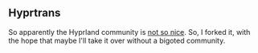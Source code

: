 ## Hyprtrans

<!--

**Here are some ideas to get you started:**

🙋‍♀️ A short introduction - what is your organization all about?
🌈 Contribution guidelines - how can the community get involved?
👩‍💻 Useful resources - where can the community find your docs? Is there anything else the community should know?
🍿 Fun facts - what does your team eat for breakfast?
🧙 Remember, you can do mighty things with the power of [Markdown](https://docs.github.com/github/writing-on-github/getting-started-with-writing-and-formatting-on-github/basic-writing-and-formatting-syntax)
-->
So apparently the Hyprland community is [not so nice](https://drewdevault.com/2023/09/17/Hyprland-toxicity.html). So, I forked it, with the hope that maybe I'll take it over without a bigoted community.
